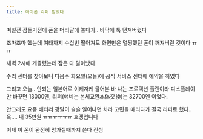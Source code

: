 ```yaml
---
title: 아이폰 리퍼 받았다
---
```


며칠전 잠들기전에 폰을 머리맡에 놓다가.. 바닥에 툭 던져버렸다

조마조마 했는데 여태까지 수십번 떨어져도 화면만은 멀쩡했던 폰이 깨져버린 것이다 ㅠㅠ

새벽 2시에 개졸렸는데 잠은 다 달아났다

수리 센터를 찾아보니 다음주 화요일(오늘)에 공식 서비스 센터에 예약을 하였다


그리고 오늘.. 안되는 일본어로 이케저케 물어본 바 나는 프로텍션 플랜이라 디스플레이만 바꾸면 13000엔, 리퍼(얘네는 본체교환本体交換)는 32700엔 이었다.

안그래도 요즘 배터리 광탈이 슬슬 일어나던 차라 고민을 때리다가 결국 리퍼로 했다.. 읔.... 내 35만원 ㅠㅠㅠㅠㅠㅠ 호갱입니다

이제 이 폰이 완전히 망가질때까지 쓴다 진심

